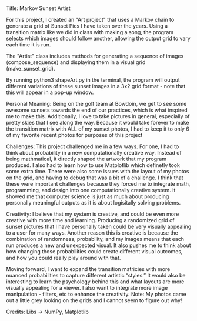 # 
Title: Markov Sunset Artist 

For this project, I created an "Art project" that uses a Markov chain to generate a grid of Sunset Pics I have taken over the years. Using a transition matrix like we did in class with making a song, the program selects which images should follow another, allowing the output grid to vary each time it is run. 

The "Artist" class includes methods for generating a sequence of images (compose_sequence) and displaying them in a visual grid (make_sunset_grid). 

By running python3 shapeArt.py in the terminal, the program will output different variations of these sunset images in a 3x2 grid format - note that this will appear in a pop-up window. 

Personal Meaning: Being on the golf team at Bowdoin, we get to see some awesome sunsets towards the end of our practices, which is what inspired me to make this. Additionally, I love to take pictures in general, especially of pretty skies that I see along the way. Because it would take forever to make the transition matrix with ALL of my sunset photos, I had to keep it to only 6 of my favorite recent photos for purposes of this project

Challenges: This project challenged me in a few ways. For one, I had to think about probability in a new computationally creative way. Instead of being mathmatical, it directly shaped the artwork that my program produced. I also had to learn how to use Matplotlib which definetly took some extra time. There were also some issues with the layout of my photos on the grid, and having to debug that was a bit of a challenge. I think that these were important challenges because they forced me to integrate math, programming, and design into one computationally creative system. It showed me that computer science is just as much about producing personally meaningful outputs as it is about logisitally solving problems. 


Creativity: I believe that my system is creative, and could be even more creative with more time and learning. Producing a randomized grid of sunset pictures that I have personally taken could be very visually appealing to a user for many ways. Another reason this is creative is because the combination of randomness, probability, and my images means that each run produces a new and unexpected visual. It also pushes me to think about how changing those probabilities could create different visual outcomes, and how you could really play around with that. 

Moving forward, I want to expand the transition matricies with more nuanced probabilities to capture different artistic “styles.” It would also be interesting to learn the psychology behind this and what layouts are more visually appealing for a viewer. I also want to integrate more image manipulation - filters, etc to enhance the creativity. Note: My photos came out a little grey looking on the grids and I cannot seem to figure out why!

Credits: 
Libs -> NumPy, Matplotlib